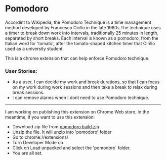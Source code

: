 # Pomodoro

Accordint to Wikipedia, the Pomodoro Technique is a time management method developed by Francesco Cirillo in the late 1980s.The technique uses a timer to break down work into intervals, traditionally 25 minutes in length, separated by short breaks. Each interval is known as a pomodoro, from the Italian word for 'tomato', after the tomato-shaped kitchen timer that Cirillo used as a university student.

This is a chrome extension that can help enforce Pomodoro technique.

### User Stories:
- As a user, I can decide my work and break durations, so that I can focus on my work during work sessions and then take a break to relax during break sessions.
- I can remove alarms when I dont need to use Pomodoro technique.
___

I am working on publishing this extension on Chrome Web store.
In the meantime, if you want to use this extension:

* Download zip file from [pomodoro build zip](https://drive.google.com/file/d/1DeJsCvn8z4WYLY5jRkOkoACyV2bi6OO6/view?usp=sharing)
* Unzip the file. It will unzip into 'pomodoro' folder
* Go to chrome://extensions/
* Turn Developer Mode on.
* Click on Load unpacked and select the 'pomodoro' folder.
* You are all set.


